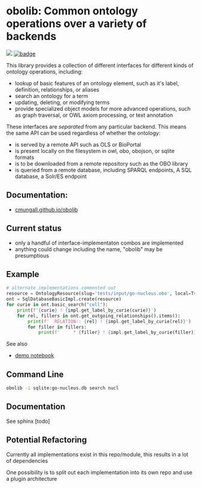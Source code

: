 # obolib: Common ontology operations over a variety of backends


![](https://github.com/cmungall/obolin/workflows/Build/badge.svg)
[![badge](https://img.shields.io/badge/launch-binder-579ACA.svg)](https://mybinder.org/v2/gh/cmungall/obolib/main?filepath=notebooks)

This library provides a collection of different interfaces for different kinds of ontology operations, including:

 - lookup of basic features of an ontology element, such as it's label, definition, relationships, or aliases
 - search an ontology for a term
 - updating, deleting, or modifying terms
 - provide specialized object models for more advanced operations, such as graph traversal, or OWL axiom processing, or text annotation

These interfaces are *separated* from any particular backend. This means the same API can be used regardless of whether the ontology:

 - is served by a remote API such as OLS or BioPortal
 - is present locally on the filesystem in owl, obo, obojson, or sqlite formats
 - is to be downloaded from a remote repository such as the OBO library
 - is queried from a remote database, including SPARQL endpoints, A SQL database, a Solr/ES endpoint

## Documentation:

- [cmungall.github.io/obolib](https://cmungall.github.io/obolib)

## Current status

 - only a handful of interface-implementaton combos are implemented
 - anything could change including the name, "obolib" may be presumptious

## Example

```python
# alternate implementations commented out
resource = OntologyResource(slug='tests/input/go-nucleus.obo', local=True)
ont = SqlDatabaseBasicImpl.create(resource)
for curie in ont.basic_search("cell"):
    print(f'{curie} ! {impl.get_label_by_curie(curie)}')
    for rel, fillers in ont.get_outgoing_relationships().items():
        print(f'  RELATION:: {rel} ! {impl.get_label_by_curie(rel)}')
        for filler in fillers:
            print(f'     * {filler} ! {impl.get_label_by_curie(filler)}')
```

See also

- [demo notebook](https://github.com/cmungall/obolib/blob/main/notebooks/basic-demo.ipynb)

## Command Line

```bash
obolib -i sqlite:go-nucleus.db search nucl
```

## Documentation

See sphinx [todo]

## Potential Refactoring

Currently all implementations exist in this repo/module, this results in a lot of dependencies

One possibility is to split out each implementation into its own repo and use a plugin architecture
